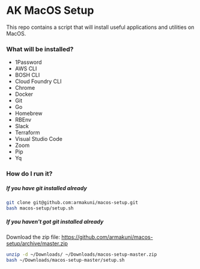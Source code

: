 # AK MacOS Setup

This repo contains a script that will install useful applications and utilities on MacOS.

### What will be installed?
- 1Password
- AWS CLI
- BOSH CLI
- Cloud Foundry CLI
- Chrome
- Docker
- Git
- Go
- Homebrew
- RBEnv
- Slack
- Terraform
- Visual Studio Code
- Zoom
- Pip
- Yq

### How do I run it?

##### If you have git installed already

``` sh
git clone git@github.com:armakuni/macos-setup.git
bash macos-setup/setup.sh
```

##### If you haven't got git installed already

Download the zip file: https://github.com/armakuni/macos-setup/archive/master.zip

``` sh
unzip -d ~/Downloads/ ~/Downloads/macos-setup-master.zip
bash ~/Downloads/macos-setup-master/setup.sh
```
